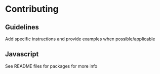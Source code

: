 # Contributing

## Guidelines
Add specific instructions and provide examples when possible/applicable

## Javascript
See README files for packages for more info
